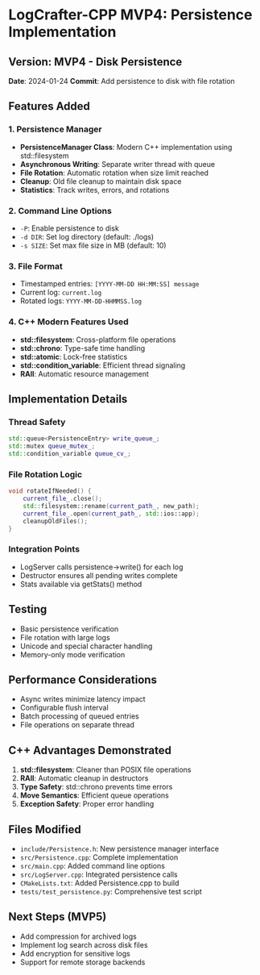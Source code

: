 # LogCrafter-CPP MVP4: Persistence Implementation

## Version: MVP4 - Disk Persistence
**Date**: 2024-01-24
**Commit**: Add persistence to disk with file rotation

## Features Added

### 1. Persistence Manager
- **PersistenceManager Class**: Modern C++ implementation using std::filesystem
- **Asynchronous Writing**: Separate writer thread with queue
- **File Rotation**: Automatic rotation when size limit reached
- **Cleanup**: Old file cleanup to maintain disk space
- **Statistics**: Track writes, errors, and rotations

### 2. Command Line Options
- `-P`: Enable persistence to disk
- `-d DIR`: Set log directory (default: ./logs)
- `-s SIZE`: Set max file size in MB (default: 10)

### 3. File Format
- Timestamped entries: `[YYYY-MM-DD HH:MM:SS] message`
- Current log: `current.log`
- Rotated logs: `YYYY-MM-DD-HHMMSS.log`

### 4. C++ Modern Features Used
- **std::filesystem**: Cross-platform file operations
- **std::chrono**: Type-safe time handling
- **std::atomic**: Lock-free statistics
- **std::condition_variable**: Efficient thread signaling
- **RAII**: Automatic resource management

## Implementation Details

### Thread Safety
```cpp
std::queue<PersistenceEntry> write_queue_;
std::mutex queue_mutex_;
std::condition_variable queue_cv_;
```

### File Rotation Logic
```cpp
void rotateIfNeeded() {
    current_file_.close();
    std::filesystem::rename(current_path_, new_path);
    current_file_.open(current_path_, std::ios::app);
    cleanupOldFiles();
}
```

### Integration Points
- LogServer calls persistence->write() for each log
- Destructor ensures all pending writes complete
- Stats available via getStats() method

## Testing
- Basic persistence verification
- File rotation with large logs
- Unicode and special character handling
- Memory-only mode verification

## Performance Considerations
- Async writes minimize latency impact
- Configurable flush interval
- Batch processing of queued entries
- File operations on separate thread

## C++ Advantages Demonstrated
1. **std::filesystem**: Cleaner than POSIX file operations
2. **RAII**: Automatic cleanup in destructors
3. **Type Safety**: std::chrono prevents time errors
4. **Move Semantics**: Efficient queue operations
5. **Exception Safety**: Proper error handling

## Files Modified
- `include/Persistence.h`: New persistence manager interface
- `src/Persistence.cpp`: Complete implementation
- `src/main.cpp`: Added command line options
- `src/LogServer.cpp`: Integrated persistence calls
- `CMakeLists.txt`: Added Persistence.cpp to build
- `tests/test_persistence.py`: Comprehensive test script

## Next Steps (MVP5)
- Add compression for archived logs
- Implement log search across disk files
- Add encryption for sensitive logs
- Support for remote storage backends